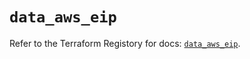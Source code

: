 # `data_aws_eip`

Refer to the Terraform Registory for docs: [`data_aws_eip`](https://registry.terraform.io/providers/hashicorp/aws/5.12.0/docs/data-sources/eip).
